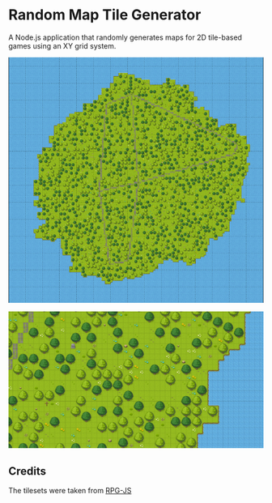 # Random Map Tile Generator
A Node.js application that randomly generates maps for 2D tile-based games using an XY grid system.

![Animated gif with examples of generated maps](images/maps.gif)

![Detail of a generated map](images/sample.png)

## Credits
The tilesets were taken from [RPG-JS](https://github.com/RSamaium/RPG-JS)
